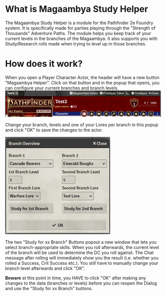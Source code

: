 # What is Magaambya Study Helper

The Magaambya Study Helper is a module for the Pathfinder 2e Foundry system. It is specifically made for parties playing through the "Strength of Thousands" Adventure Paths. The module helps you keep track of your current levels in the branches of the Magaambya. It also supports you with Study/Research rolls made when trying to level up in those branches.

# How does it work?

When you open a Player Character Actor, the header will have a new button "Magaambya Helper". Click on that button and in the popup that opens, you can configure your current branches and branch levels.
![Sheet Header](img/actor-header.png)

Change your branch, levels and one of your Lores per branch in this popup and click "OK" to save the changes to the actor.

![Branch Popout](img/branch-overview.png)

The two "Study for xx Branch" Buttons popout a new window that lets you select branch-appropriate skills. When you roll afterwards, the current level of the branch will be used to determine the DC you roll against. The Chat message after rolling will immediately show you the result (i.e. whether you rolled a Success, Crit Success etc.). You still have to manually change your branch level afterwards and click "OK".

**Beware** at this point in time, you HAVE to click "OK" after making any changes to the data (branches or levels) before you can reopen the Dialog and use the "Study for xx Branch" buttons.
